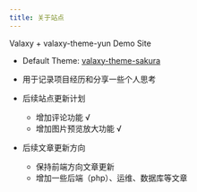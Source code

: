```yaml
---
title: 关于站点
---
```


Valaxy + valaxy-theme-yun Demo Site

- Default Theme: [valaxy-theme-sakura](https://github.com/WRXinYue/valaxy-theme-sakura)

- 用于记录项目经历和分享一些个人思考

- 后续站点更新计划
  - 增加评论功能 √
  - 增加图片预览放大功能 √

- 后续文章更新方向
  - 保持前端方向文章更新
  - 增加一些后端（php）、运维、数据库等文章
